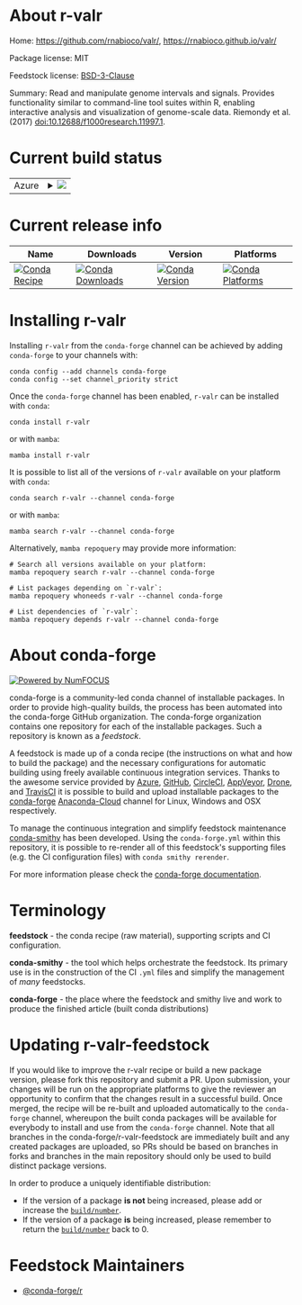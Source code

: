 About r-valr
============

Home: https://github.com/rnabioco/valr/, https://rnabioco.github.io/valr/

Package license: MIT

Feedstock license: [BSD-3-Clause](https://github.com/conda-forge/r-valr-feedstock/blob/main/LICENSE.txt)

Summary: Read and manipulate genome intervals and signals. Provides functionality similar to command-line tool suites within R, enabling interactive analysis and visualization of genome-scale data. Riemondy et al. (2017) <doi:10.12688/f1000research.11997.1>.

Current build status
====================


<table>
    
  <tr>
    <td>Azure</td>
    <td>
      <details>
        <summary>
          <a href="https://dev.azure.com/conda-forge/feedstock-builds/_build/latest?definitionId=14425&branchName=main">
            <img src="https://dev.azure.com/conda-forge/feedstock-builds/_apis/build/status/r-valr-feedstock?branchName=main">
          </a>
        </summary>
        <table>
          <thead><tr><th>Variant</th><th>Status</th></tr></thead>
          <tbody><tr>
              <td>linux_64_r_base4.1</td>
              <td>
                <a href="https://dev.azure.com/conda-forge/feedstock-builds/_build/latest?definitionId=14425&branchName=main">
                  <img src="https://dev.azure.com/conda-forge/feedstock-builds/_apis/build/status/r-valr-feedstock?branchName=main&jobName=linux&configuration=linux_64_r_base4.1" alt="variant">
                </a>
              </td>
            </tr><tr>
              <td>linux_64_r_base4.2</td>
              <td>
                <a href="https://dev.azure.com/conda-forge/feedstock-builds/_build/latest?definitionId=14425&branchName=main">
                  <img src="https://dev.azure.com/conda-forge/feedstock-builds/_apis/build/status/r-valr-feedstock?branchName=main&jobName=linux&configuration=linux_64_r_base4.2" alt="variant">
                </a>
              </td>
            </tr><tr>
              <td>osx_64_r_base4.1</td>
              <td>
                <a href="https://dev.azure.com/conda-forge/feedstock-builds/_build/latest?definitionId=14425&branchName=main">
                  <img src="https://dev.azure.com/conda-forge/feedstock-builds/_apis/build/status/r-valr-feedstock?branchName=main&jobName=osx&configuration=osx_64_r_base4.1" alt="variant">
                </a>
              </td>
            </tr><tr>
              <td>osx_64_r_base4.2</td>
              <td>
                <a href="https://dev.azure.com/conda-forge/feedstock-builds/_build/latest?definitionId=14425&branchName=main">
                  <img src="https://dev.azure.com/conda-forge/feedstock-builds/_apis/build/status/r-valr-feedstock?branchName=main&jobName=osx&configuration=osx_64_r_base4.2" alt="variant">
                </a>
              </td>
            </tr><tr>
              <td>win_64</td>
              <td>
                <a href="https://dev.azure.com/conda-forge/feedstock-builds/_build/latest?definitionId=14425&branchName=main">
                  <img src="https://dev.azure.com/conda-forge/feedstock-builds/_apis/build/status/r-valr-feedstock?branchName=main&jobName=win&configuration=win_64_" alt="variant">
                </a>
              </td>
            </tr>
          </tbody>
        </table>
      </details>
    </td>
  </tr>
</table>

Current release info
====================

| Name | Downloads | Version | Platforms |
| --- | --- | --- | --- |
| [![Conda Recipe](https://img.shields.io/badge/recipe-r--valr-green.svg)](https://anaconda.org/conda-forge/r-valr) | [![Conda Downloads](https://img.shields.io/conda/dn/conda-forge/r-valr.svg)](https://anaconda.org/conda-forge/r-valr) | [![Conda Version](https://img.shields.io/conda/vn/conda-forge/r-valr.svg)](https://anaconda.org/conda-forge/r-valr) | [![Conda Platforms](https://img.shields.io/conda/pn/conda-forge/r-valr.svg)](https://anaconda.org/conda-forge/r-valr) |

Installing r-valr
=================

Installing `r-valr` from the `conda-forge` channel can be achieved by adding `conda-forge` to your channels with:

```
conda config --add channels conda-forge
conda config --set channel_priority strict
```

Once the `conda-forge` channel has been enabled, `r-valr` can be installed with `conda`:

```
conda install r-valr
```

or with `mamba`:

```
mamba install r-valr
```

It is possible to list all of the versions of `r-valr` available on your platform with `conda`:

```
conda search r-valr --channel conda-forge
```

or with `mamba`:

```
mamba search r-valr --channel conda-forge
```

Alternatively, `mamba repoquery` may provide more information:

```
# Search all versions available on your platform:
mamba repoquery search r-valr --channel conda-forge

# List packages depending on `r-valr`:
mamba repoquery whoneeds r-valr --channel conda-forge

# List dependencies of `r-valr`:
mamba repoquery depends r-valr --channel conda-forge
```


About conda-forge
=================

[![Powered by
NumFOCUS](https://img.shields.io/badge/powered%20by-NumFOCUS-orange.svg?style=flat&colorA=E1523D&colorB=007D8A)](https://numfocus.org)

conda-forge is a community-led conda channel of installable packages.
In order to provide high-quality builds, the process has been automated into the
conda-forge GitHub organization. The conda-forge organization contains one repository
for each of the installable packages. Such a repository is known as a *feedstock*.

A feedstock is made up of a conda recipe (the instructions on what and how to build
the package) and the necessary configurations for automatic building using freely
available continuous integration services. Thanks to the awesome service provided by
[Azure](https://azure.microsoft.com/en-us/services/devops/), [GitHub](https://github.com/),
[CircleCI](https://circleci.com/), [AppVeyor](https://www.appveyor.com/),
[Drone](https://cloud.drone.io/welcome), and [TravisCI](https://travis-ci.com/)
it is possible to build and upload installable packages to the
[conda-forge](https://anaconda.org/conda-forge) [Anaconda-Cloud](https://anaconda.org/)
channel for Linux, Windows and OSX respectively.

To manage the continuous integration and simplify feedstock maintenance
[conda-smithy](https://github.com/conda-forge/conda-smithy) has been developed.
Using the ``conda-forge.yml`` within this repository, it is possible to re-render all of
this feedstock's supporting files (e.g. the CI configuration files) with ``conda smithy rerender``.

For more information please check the [conda-forge documentation](https://conda-forge.org/docs/).

Terminology
===========

**feedstock** - the conda recipe (raw material), supporting scripts and CI configuration.

**conda-smithy** - the tool which helps orchestrate the feedstock.
                   Its primary use is in the construction of the CI ``.yml`` files
                   and simplify the management of *many* feedstocks.

**conda-forge** - the place where the feedstock and smithy live and work to
                  produce the finished article (built conda distributions)


Updating r-valr-feedstock
=========================

If you would like to improve the r-valr recipe or build a new
package version, please fork this repository and submit a PR. Upon submission,
your changes will be run on the appropriate platforms to give the reviewer an
opportunity to confirm that the changes result in a successful build. Once
merged, the recipe will be re-built and uploaded automatically to the
`conda-forge` channel, whereupon the built conda packages will be available for
everybody to install and use from the `conda-forge` channel.
Note that all branches in the conda-forge/r-valr-feedstock are
immediately built and any created packages are uploaded, so PRs should be based
on branches in forks and branches in the main repository should only be used to
build distinct package versions.

In order to produce a uniquely identifiable distribution:
 * If the version of a package **is not** being increased, please add or increase
   the [``build/number``](https://docs.conda.io/projects/conda-build/en/latest/resources/define-metadata.html#build-number-and-string).
 * If the version of a package **is** being increased, please remember to return
   the [``build/number``](https://docs.conda.io/projects/conda-build/en/latest/resources/define-metadata.html#build-number-and-string)
   back to 0.

Feedstock Maintainers
=====================

* [@conda-forge/r](https://github.com/conda-forge/r/)

